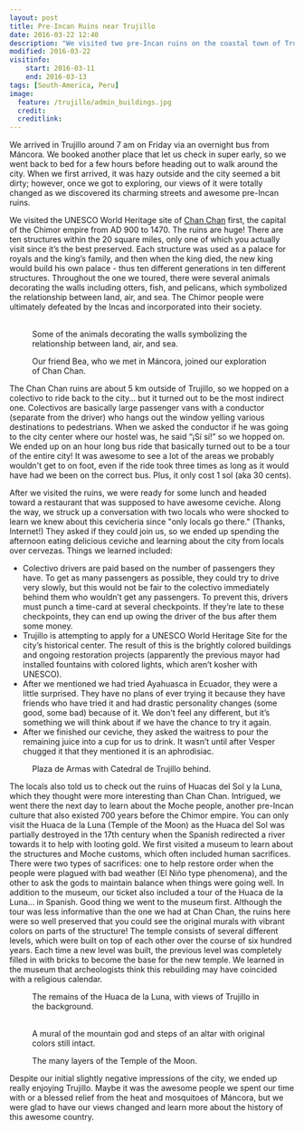 ```yaml
---
layout: post
title: Pre-Incan Ruins near Trujillo
date: 2016-03-22 12:40
description: "We visited two pre-Incan ruins on the coastal town of Trujillo, Peru."
modified: 2016-03-22
visitinfo:
    start: 2016-03-11
    end: 2016-03-13
tags: [South-America, Peru]
image:
  feature: /trujillo/admin_buildings.jpg
  credit: 
  creditlink: 
---
```


We arrived in Trujillo around 7 am on Friday via an overnight bus from Máncora. We booked another place that let us check in super early, so we went back to bed for a few hours before heading out to walk around the city. When we first arrived, it was hazy outside and the city seemed a bit dirty; however, once we got to exploring, our views of it were totally changed as we discovered its charming streets and awesome pre-Incan ruins.

We visited the UNESCO World Heritage site of [Chan Chan](https://en.wikipedia.org/wiki/Chan_Chan) first, the capital of the Chimor empire from AD 900 to 1470. The ruins are huge! There are ten structures within the 20 square miles, only one of which you actually visit since it’s the best preserved. Each structure was used as a palace for royals and the king’s family, and then when the king died, the new king would build his own palace - thus ten different generations in ten different structures. Throughout the one we toured, there were several animals decorating the walls including otters, fish, and pelicans, which symbolized the relationship between land, air, and sea. The Chimor people were ultimately defeated by the Incas and incorporated into their society.
<figure class="half">
    <a href="/images/trujillo/otters.jpg"><img src="/images/trujillo/otters.jpg" alt=""></a>
    <a href="/images/trujillo/fish.jpg"><img src="/images/trujillo/fish.jpg" alt=""></a>
    <a href="/images/trujillo/pixelated_pelican.jpg"><img src="/images/trujillo/pixelated_pelican.jpg" alt=""></a>
    <a href="/images/trujillo/otters2.jpg"><img src="/images/trujillo/otters2.jpg" alt=""></a>
    <figcaption>Some of the animals decorating the walls symbolizing the relationship between land, air, and sea.</figcaption>
</figure>
<figure>
    <a href="/images/trujillo/group_photo.jpg"><img src="/images/trujillo/group_photo.jpg" alt=""></a>
    <figcaption>Our friend Bea, who we met in Máncora, joined our exploration of Chan Chan.</figcaption>
</figure>

The Chan Chan ruins are about 5 km outside of Trujillo, so we hopped on a colectivo to ride back to the city… but it turned out to be the most indirect one. Colectivos are basically large passenger vans with a conductor (separate from the driver) who hangs out the window yelling various destinations to pedestrians. When we asked the conductor if he was going to the city center where our hostel was, he said “¡Sí sí!” so we hopped on. We ended up on an hour long bus ride that basically turned out to be a tour of the entire city! It was awesome to see a lot of the areas we probably wouldn't get to on foot, even if the ride took three times as long as it would have had we been on the correct bus. Plus, it only cost 1 sol (aka 30 cents).

After we visited the ruins, we were ready for some lunch and headed toward a restaurant that was supposed to have awesome ceviche. Along the way, we struck up a conversation with two locals who were shocked to learn we knew about this cevicheria since "only locals go there." (Thanks, Internet!) They asked if they could join us, so we ended up spending the afternoon eating delicious ceviche and learning about the city from locals over cervezas. Things we learned included:

- Colectivo drivers are paid based on the number of passengers they have. To get as many passengers as possible, they could try to drive very slowly, but this would not be fair to the colectivo immediately behind them who wouldn’t get any passengers. To prevent this, drivers must punch a time-card at several checkpoints. If they’re late to these checkpoints, they can end up owing the driver of the bus after them some money. 
- Trujillo is attempting to apply for a UNESCO World Heritage Site for the city’s historical center. The result of this is the brightly colored buildings and ongoing restoration projects (apparently the previous mayor had installed fountains with colored lights, which aren’t kosher with UNESCO).
- After we mentioned we had tried Ayahuasca in Ecuador, they were a little surprised. They have no plans of ever trying it because they have friends who have tried it and had drastic personality changes (some good, some bad) because of it. We don't feel any different, but it’s something we will think about if we have the chance to try it again.
- After we finished our ceviche, they asked the waitress to pour the remaining juice into a cup for us to drink. It wasn’t until after Vesper chugged it that they mentioned it is an aphrodisiac.

<figure>
    <a href="/images/trujillo/plaza_de_armas.jpg"><img src="/images/trujillo/plaza_de_armas.jpg" alt=""></a>
    <figcaption>Plaza de Armas with Catedral de Trujillo behind.</figcaption>
</figure>

The locals also told us to check out the ruins of Huacas del Sol y la Luna, which they thought were more interesting than Chan Chan. Intrigued, we went there the next day to learn about the Moche people, another pre-Incan culture that also existed 700 years before the Chimor empire. You can only visit the Huaca de la Luna (Temple of the Moon) as the Huaca del Sol was partially destroyed in the 17th century when the Spanish redirected a river towards it to help with looting gold. We first visited a museum to learn about the structures and Moche customs, which often included human sacrifices. There were two types of sacrifices: one to help restore order when the people were plagued with bad weather (El Niño type phenomena), and the other to ask the gods to maintain balance when things were going well. In addition to the museum, our ticket also included a tour of the Huaca de la Luna... in Spanish. Good thing we went to the museum first. Although the tour was less informative than the one we had at Chan Chan, the ruins here were so well preserved that you could see the original murals with vibrant colors on parts of the structure! The temple consists of several different levels, which were built on top of each other over the course of six hundred years. Each time a new level was built, the previous level was completely filled in with bricks to become the base for the new temple. We learned in the museum that archeologists think this rebuilding may have coincided with a religious calendar.
<figure>
    <a href="/images/trujillo/view_from_huaca_de_la_luna.jpg"><img src="/images/trujillo/view_from_huaca_de_la_luna.jpg" alt=""></a>
  <figcaption>The remains of the Huaca de la Luna, with views of Trujillo in the background.</figcaption>
</figure>
<figure class="half">
    <a href="/images/trujillo/mountain_god.jpg"><img src="/images/trujillo/mountain_god.jpg" alt=""></a>
    <a href="/images/trujillo/altar_steps.jpg"><img src="/images/trujillo/altar_steps.jpg" alt=""></a>
    <figcaption>A mural of the mountain god and steps of an altar with original colors still intact.</figcaption>
</figure>
<figure>
    <a href="/images/trujillo/layers_of_moon_temple.jpg"><img src="/images/trujillo/layers_of_moon_temple.jpg" alt=""></a>
  <figcaption>The many layers of the Temple of the Moon.</figcaption>
</figure>

Despite our initial slightly negative impressions of the city, we ended up really enjoying Trujillo. Maybe it was the awesome people we spent our time with or a blessed relief from the heat and mosquitoes of Máncora, but we were glad to have our views changed and learn more about the history of this awesome country.
